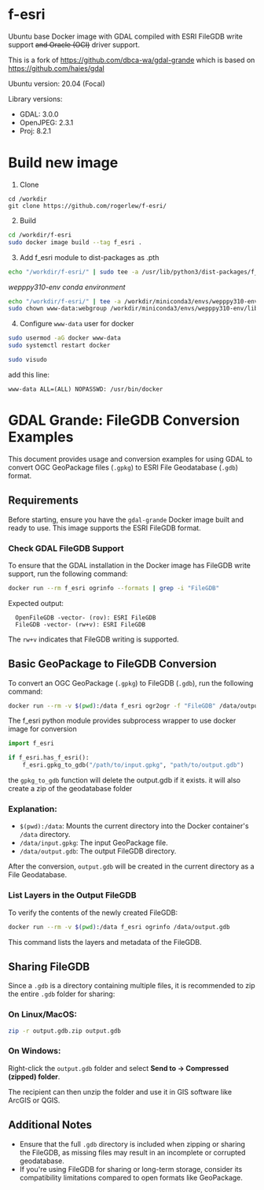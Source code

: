 # f-esri

Ubuntu base Docker image with GDAL compiled with ESRI FileGDB write support <strike>and Oracle (OCI)</strike>
driver support.

This is a fork of https://github.com/dbca-wa/gdal-grande which is based on https://github.com/haies/gdal

Ubuntu version: 20.04 (Focal)

Library versions:

- GDAL: 3.0.0
- OpenJPEG: 2.3.1
- Proj: 8.2.1

# Build new image

1. Clone
```
cd /workdir
git clone https://github.com/rogerlew/f-esri/
```

2. Build

```bash
cd /workdir/f-esri
sudo docker image build --tag f_esri .
```

3. Add f_esri module to dist-packages as .pth

```bash
echo "/workdir/f-esri/" | sudo tee -a /usr/lib/python3/dist-packages/f_esri.pth
```

_wepppy310-env conda environment_
```bash
echo "/workdir/f-esri/" | tee -a /workdir/miniconda3/envs/wepppy310-env/lib/python3.10/site-packages/f_esri.pth
sudo chown www-data:webgroup /workdir/miniconda3/envs/wepppy310-env/lib/python3.10/site-packages/f_esri.pth
```

4. Configure `www-data` user for docker

```bash
sudo usermod -aG docker www-data
sudo systemctl restart docker
```

```bash
sudo visudo
```

add this line:

```
www-data ALL=(ALL) NOPASSWD: /usr/bin/docker
```

# GDAL Grande: FileGDB Conversion Examples

This document provides usage and conversion examples for using GDAL to convert OGC GeoPackage files (`.gpkg`) to ESRI File Geodatabase (`.gdb`) format.

## Requirements

Before starting, ensure you have the `gdal-grande` Docker image built and ready to use. This image supports the ESRI FileGDB format.

### Check GDAL FileGDB Support

To ensure that the GDAL installation in the Docker image has FileGDB write support, run the following command:

```bash
docker run --rm f_esri ogrinfo --formats | grep -i "FileGDB"
```

Expected output:

```
  OpenFileGDB -vector- (rov): ESRI FileGDB
  FileGDB -vector- (rw+v): ESRI FileGDB
```

The `rw+v` indicates that FileGDB writing is supported.

## Basic GeoPackage to FileGDB Conversion

To convert an OGC GeoPackage (`.gpkg`) to FileGDB (`.gdb`), run the following command:

```bash
docker run --rm -v $(pwd):/data f_esri ogr2ogr -f "FileGDB" /data/output.gdb /data/input.gpkg
```

The f_esri python module provides subprocess wrapper to use docker image for conversion

```python
import f_esri

if f_esri.has_f_esri():
    f_esri.gpkg_to_gdb("/path/to/input.gpkg", "path/to/output.gdb")
```

the `gpkg_to_gdb` function will delete the output.gdb if it exists. it will also create a zip of the geodatabase folder


### Explanation:
- `$(pwd):/data`: Mounts the current directory into the Docker container's `/data` directory.
- `/data/input.gpkg`: The input GeoPackage file.
- `/data/output.gdb`: The output FileGDB directory.

After the conversion, `output.gdb` will be created in the current directory as a File Geodatabase.

### List Layers in the Output FileGDB

To verify the contents of the newly created FileGDB:

```bash
docker run --rm -v $(pwd):/data f_esri ogrinfo /data/output.gdb
```

This command lists the layers and metadata of the FileGDB.

## Sharing FileGDB

Since a `.gdb` is a directory containing multiple files, it is recommended to zip the entire `.gdb` folder for sharing:

### On Linux/MacOS:
```bash
zip -r output.gdb.zip output.gdb
```

### On Windows:
Right-click the `output.gdb` folder and select **Send to → Compressed (zipped) folder**.

The recipient can then unzip the folder and use it in GIS software like ArcGIS or QGIS.

## Additional Notes

- Ensure that the full `.gdb` directory is included when zipping or sharing the FileGDB, as missing files may result in an incomplete or corrupted geodatabase.
- If you're using FileGDB for sharing or long-term storage, consider its compatibility limitations compared to open formats like GeoPackage.

